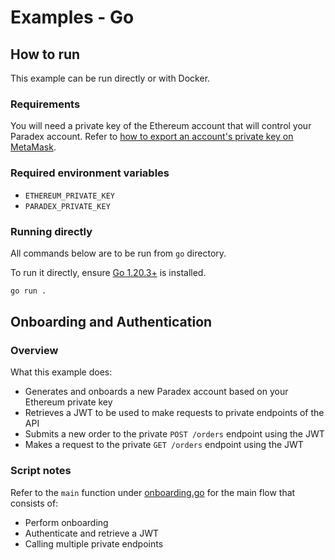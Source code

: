 # Examples - Go

## How to run

This example can be run directly or with Docker.

### Requirements

You will need a private key of the Ethereum account that will control your Paradex account. Refer to [how to export an account's private key on MetaMask](https://support.metamask.io/hc/en-us/articles/360015289632-How-to-export-an-account-s-private-key).

### Required environment variables

* `ETHEREUM_PRIVATE_KEY`
* `PARADEX_PRIVATE_KEY`

### Running directly

All commands below are to be run from `go` directory.

To run it directly, ensure [Go 1.20.3+](https://go.dev/doc/install) is installed.

```bash
go run .
```

## Onboarding and Authentication

### Overview

What this example does:

* Generates and onboards a new Paradex account based on your Ethereum private key
* Retrieves a JWT to be used to make requests to private endpoints of the API
* Submits a new order to the private `POST /orders` endpoint using the JWT
* Makes a request to the private `GET /orders` endpoint using the JWT

### Script notes

Refer to the `main` function under [onboarding.go](onboarding.go#L180) for the main flow that consists of:

* Perform onboarding
* Authenticate and retrieve a JWT
* Calling multiple private endpoints
